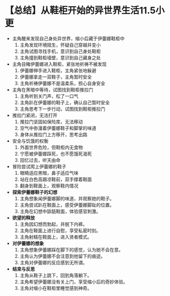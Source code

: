 # 【总结】从鞋柜开始的异世界生活11.5小更

-   主角醒来发现自己身处异世界，缩小后藏于伊蕾娜鞋柜中
    1.  主角发现环境陌生，怀疑自己穿越并变小
    2.  主角试图寻找手机，意识到自己身处鞋柜
    3.  主角撞到鞋柜墙壁，意识到自己藏身之处
-   主角目睹伊蕾娜进入鞋柜，紧张地祈祷不被发现
    1.  伊蕾娜伸手进入鞋柜，主角紧张地躲避
    2.  伊蕾娜拿走一双鞋子，主角暂时安全
    3.  主角祈祷伊蕾娜不是温柔系，担心自身安全
-   主角在黑暗中等待，试图找到鞋柜推拉门
    1.  主角听到关门声，松了一口气
    2.  主角趴在伊蕾娜的鞋子上，确认自己暂时安全
    3.  主角思考下一步行动，试图找到鞋柜推拉门
-   推拉门紧闭，无法打开
    1.  推拉门坚固如保险库，无法移动
    2.  空气中弥漫着伊蕾娜鞋子和脚掌的味道
    3.  身体从推拉门上方移开，思考出路
-   安全与饥饿的权衡
    1.  外面世界危险，但鞋柜内无食物
    2.  宁愿被伊蕾娜踩死，也不愿饿死渴死
    3.  回忆过去，听天由命
-   冒险尝试爬上伊蕾娜的鞋子
    1.  眼睛适应黑暗，鼻子适应气味
    2.  站在白色高跟凉鞋前，双手撑着鞋面
    3.  翻身到鞋面上，观察鞋内情况
-   **探索伊蕾娜鞋子的幻想**
    1.  主角想象闻伊蕾娜脚的味道，并观察她的鞋子。
    2.  主角尝试趴在鞋面上，感受伊蕾娜脚趾的位置。
    3.  主角在幻想中舔舐鞋面，体验感官刺激。
-   **欲望的释放**
    1.  主角因幻想而勃起，并脱下内裤。
    2.  主角在鞋面上进行自慰，享受私密时刻。
    3.  主角射精在鞋面上，进入贤者模式。
-   **对伊蕾娜的想象**
    1.  主角想象伊蕾娜踩在脚下的感觉，认为她不会在意。
    2.  主角认为伊蕾娜不会注意到他留下的痕迹。
    3.  主角对伊蕾娜的反应感到无所谓。
-   **结束与反思**
    1.  主角从鞋子上跳下，回到角落躺下。
    2.  主角希望伊蕾娜没有关上门，享受缩小后的奇妙体验。
    3.  主角对缩小在鞋柜里睡觉感到神奇。